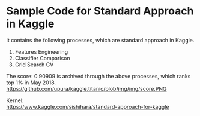 Sample Code for Standard Approach in Kaggle
===
It contains the following processes, which are standard approach in Kaggle.

1. Features Engineering
1. Classifier Comparison
1. Grid Search CV

The score: 0.90909 is archived through the above processes, which ranks top 1% in May 2018.  
https://github.com/upura/kaggle.titanic/blob/img/img/score.PNG

Kernel:  
https://www.kaggle.com/sishihara/standard-approach-for-kaggle
